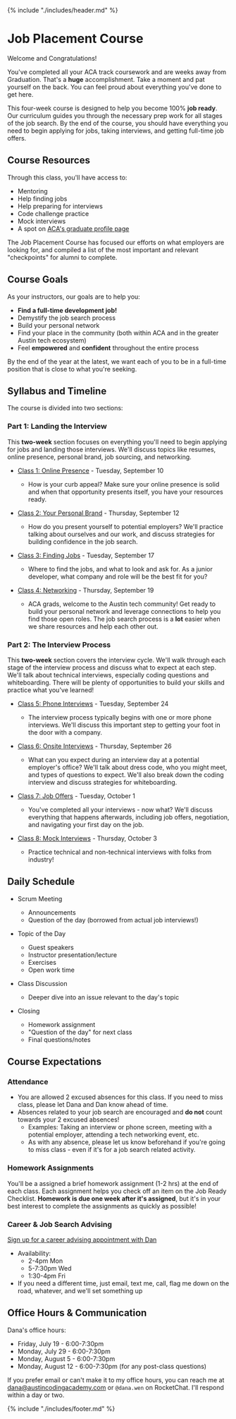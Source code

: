 {% include "./includes/header.md" %}

# Job Placement Course

Welcome and Congratulations!

You've completed all your ACA track coursework and are weeks away from Graduation. That's a **huge** accomplishment. Take a moment and pat yourself on the back. You can feel proud about everything you've done to get here.

This four-week course is designed to help you become 100% **job ready**. Our curriculum guides you through the necessary prep work for all stages of the job search. By the end of the course, you should have everything you need to begin applying for jobs, taking interviews, and getting full-time job offers.
<!--What does it mean to be **job ready**? We've put together a Job Ready Checklist to help guide you through the process.-->

## Course Resources

Through this class, you'll have access to:
* Mentoring
* Help finding jobs
* Help preparing for interviews
* Code challenge practice
* Mock interviews
* A spot on [ACA's graduate profile page](https://austincodingacademy.com/hire/)

The Job Placement Course has focused our efforts on what employers are looking for, and compiled a list of the most important and relevant "checkpoints" for alumni to complete.

## Course Goals

As your instructors, our goals are to help you:

* **Find a full-time development job!**
* Demystify the job search process
* Build your personal network
* Find your place in the community (both within ACA and in the greater Austin tech ecosystem)
* Feel **empowered** and **confident** throughout the entire process

By the end of the year at the latest, we want each of you to be in a full-time position that is close to what you're seeking.

## Syllabus and Timeline

The course is divided into two sections:

### Part 1: Landing the Interview

This **two-week** section focuses on everything you'll need to begin applying for jobs and landing those interviews. We'll discuss topics like resumes, online presence, personal brand, job sourcing, and networking.

* [Class 1: Online Presence](2019-summer/1-online-presence.md) - Tuesday, September 10
  * How is your curb appeal? Make sure your online presence is solid and when that opportunity presents itself, you have your resources ready.
  
* [Class 2: Your Personal Brand](2019-summer/2-personal-brand.md) - Thursday, September 12
  * How do you present yourself to potential employers? We'll practice talking about ourselves and our work, and discuss strategies for building confidence in the job search.
  
* [Class 3: Finding Jobs](2019-summer/3-job-search.md) - Tuesday, September 17
  * Where to find the jobs, and what to look and ask for. As a junior developer, what company and role will be the best fit for you?
  
* [Class 4: Networking](2019-summer/4-networking.md) - Thursday, September 19
  * ACA grads, welcome to the Austin tech community! Get ready to build your personal network and leverage connections to help you find those open roles. The job search process is a **lot** easier when we share resources and help each other out.

### Part 2: The Interview Process

This **two-week** section covers the interview cycle. We'll walk through each stage of the interview process and discuss what to expect at each step. We'll talk about technical interviews, especially coding questions and whiteboarding. There will be plenty of opportunities to build your skills and practice what you've learned!

* [Class 5: Phone Interviews](2019-summer/5-phone-interview.md) - Tuesday, September 24
  * The interview process typically begins with one or more phone interviews. We'll discuss this important step to getting your foot in the door with a company.
  
* [Class 6: Onsite Interviews](2019-summer/6-whiteboarding.md) - Thursday, September 26
  * What can you expect during an interview day at a potential employer's office? We'll talk about dress code, who you might meet, and types of questions to expect. We'll also break down the coding interview and discuss strategies for whiteboarding.
  
* [Class 7: Job Offers](2019-summer/7-job-offer.md) - Tuesday, October 1
  * You've completed all your interviews - now what? We'll discuss everything that happens afterwards, including job offers, negotiation, and navigating your first day on the job.
  
* [Class 8: Mock Interviews](2019-summer/8-mock-interview.md) - Thursday, October 3
  * Practice technical and non-technical interviews with folks from industry!
  
## Daily Schedule

* Scrum Meeting
  * Announcements
  * Question of the day (borrowed from actual job interviews!)
  
* Topic of the Day
  * Guest speakers
  * Instructor presentation/lecture
  * Exercises
  * Open work time

* Class Discussion
  * Deeper dive into an issue relevant to the day's topic
  
* Closing
  * Homework assignment
  * "Question of the day" for next class
  * Final questions/notes

## Course Expectations

### Attendance

* You are allowed 2 excused absences for this class. If you need to miss class, please let Dana and Dan know ahead of time.
* Absences related to your job search are encouraged and **do not** count towards your 2 excused absences!
  * Examples: Taking an interview or phone screen, meeting with a potential employer, attending a tech networking event, etc.
  * As with any absence, please let us know beforehand if you're going to miss class - even if it's for a job search related activity.

### Homework Assignments

You'll be a assigned a brief homework assignment (1-2 hrs) at the end of each class. Each assignment helps you check off an item on the Job Ready Checklist. **Homework is due one week after it's assigned**, but it's in your best interest to complete the assignments as quickly as possible!

### Career & Job Search Advising

[Sign up for a career advising appointment with Dan](https://acaappointment.as.me/?calendarID=3086181)
* Availability:
  * 2-4pm Mon
  * 5-7:30pm Wed
  * 1:30-4pm Fri
* If you need a different time, just email, text me, call, flag me down on the road, whatever, and we'll set something up

## Office Hours & Communication

Dana's office hours: 
* Friday, July 19 - 6:00-7:30pm
* Monday, July 29 - 6:00-7:30pm
* Monday, August 5 - 6:00-7:30pm
* Monday, August 12 - 6:00-7:30pm (for any post-class questions)

If you prefer email or can't make it to my office hours, you can reach me at <dana@austincodingacademy.com> or `@dana.wen` on RocketChat. I'll respond within a day or two.

{% include "./includes/footer.md" %}

